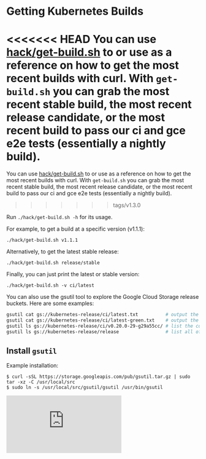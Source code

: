 <!-- BEGIN MUNGE: UNVERSIONED_WARNING -->


<!-- END MUNGE: UNVERSIONED_WARNING -->

# Getting Kubernetes Builds

<<<<<<< HEAD
You can use [hack/get-build.sh](http://releases.k8s.io/release-1.2/hack/get-build.sh) to or use as a reference on how to get the most recent builds with curl. With `get-build.sh` you can grab the most recent stable build, the most recent release candidate, or the most recent build to pass our ci and gce e2e tests (essentially a nightly build).
=======
You can use [hack/get-build.sh](http://releases.k8s.io/release-1.3/hack/get-build.sh) to or use as a reference on how to get the most recent builds with curl. With `get-build.sh` you can grab the most recent stable build, the most recent release candidate, or the most recent build to pass our ci and gce e2e tests (essentially a nightly build).
>>>>>>> tags/v1.3.0

Run `./hack/get-build.sh -h` for its usage.

For example, to get a build at a specific version (v1.1.1):

```console
./hack/get-build.sh v1.1.1
```

Alternatively, to get the latest stable release:

```console
./hack/get-build.sh release/stable
```

Finally, you can just print the latest or stable version:

```console
./hack/get-build.sh -v ci/latest
```

You can also use the gsutil tool to explore the Google Cloud Storage release buckets. Here are some examples:

```sh
gsutil cat gs://kubernetes-release/ci/latest.txt          # output the latest ci version number
gsutil cat gs://kubernetes-release/ci/latest-green.txt    # output the latest ci version number that passed gce e2e
gsutil ls gs://kubernetes-release/ci/v0.20.0-29-g29a55cc/ # list the contents of a ci release
gsutil ls gs://kubernetes-release/release                 # list all official releases and rcs
```

## Install `gsutil`

Example installation:

```console
$ curl -sSL https://storage.googleapis.com/pub/gsutil.tar.gz | sudo tar -xz -C /usr/local/src
$ sudo ln -s /usr/local/src/gsutil/gsutil /usr/bin/gsutil
```



<!-- BEGIN MUNGE: IS_VERSIONED -->
<!-- TAG IS_VERSIONED -->
<!-- END MUNGE: IS_VERSIONED -->




<!-- BEGIN MUNGE: IS_VERSIONED -->
<!-- TAG IS_VERSIONED -->
<!-- END MUNGE: IS_VERSIONED -->


<!-- BEGIN MUNGE: GENERATED_ANALYTICS -->
[![Analytics](https://kubernetes-site.appspot.com/UA-36037335-10/GitHub/docs/devel/getting-builds.md?pixel)]()
<!-- END MUNGE: GENERATED_ANALYTICS -->
